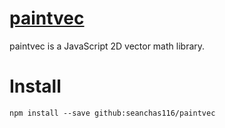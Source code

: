 # [paintvec](https://seanchas116.github.io/paintvec/)

paintvec is a JavaScript 2D vector math library.

# Install

```
npm install --save github:seanchas116/paintvec
```
